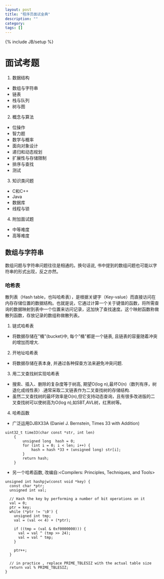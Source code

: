 ```yaml
---
layout: post
title: "程序员面试金典"
description: ""
category: 
tags: []
---
```

{% include JB/setup %}

# 面试考题

1. 数据结构
* 数组与字符串
* 链表
* 栈与队列
* 树与图
2. 概念与算法
* 位操作
* 智力题
* 数学与概率
* 面向对象设计
* 递归和动态规划
* 扩展性与存储限制
* 排序与查找
* 测试
3. 知识类问题
* C和C++
* Java
* 数据库
* 线程与锁
4. 附加面试题
* 中等难度
* 高等难度

## 数组与字符串

数组问题与字符串问题往往是相通的。换句话说, 书中提到的数组问题也可能以字符串的形式出现，反之亦然。

### 哈希表
散列表（Hash table，也叫哈希表），是根据关键字（Key-value）而直接访问在内存存储位置的数据结构。也就是说，它通过计算一个关于键值的函数，将所需查询的数据映射到表中一个位置来访问记录，这加快了查找速度。这个映射函数称做散列函数，存放记录的数组称做散列表。

1. 链式哈希表
* 将数据存储在"桶"(bucket)中, 每个"桶"都是一个链表, 且链表的容量随着冲突的增加而增大.  
2. 开地址哈希表
* 将数据存储在表本身, 并通过各种探查方法来避免冲突问题.  
3. 用二叉查找树实现哈希表
* 搜索、插入、删除的复杂度等于树高, 期望O(log n),最坏O(n)（数列有序，树退化成线性表）.通常采取二叉链表作为二叉查找树的存储结构.
* 虽然二叉查找树的最坏效率是O(n),但它支持动态查询，且有很多改进版的二叉查找树可以使树高为O(log n),如SBT,AVL树，红黑树等。
4. 哈希函数


* 广泛运用DJBX33A (Daniel J. Bernstein, Times 33 with Addition)
```
uint32_t time33(char const *str, int len) 
    { 
        unsigned long  hash = 0; 
        for (int i = 0; i < len; i++) { 
            hash = hash *33 + (unsigned long) str[i]; 
        } 
        return hash; 
    }
```
* 另一个哈希函数, 改编自:<Compilers: Principles, Techniques, and Tools>
```
unsigned int hashpjw(const void *key) {
  const char *ptr;
  unsigned int val;

  // Hash the key by performing a number of bit operations on it
  val = 0;
  ptr = key;
  while (*ptr != '\0') {
    unsigned int tmp;
    val = (val << 4) + (*ptr);

    if ((tmp = (val & 0xf0000000))) {
      val = val ^ (tmp >> 24);
      val = val ^ tmp;
    }

    ptr++;
  }

  // in practice , replace PRIME_TBLESIZ with the actual table size
  return val % PRIME_TBLESIZ;
}
```
